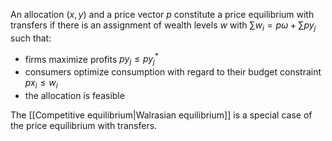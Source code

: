 An allocation $(x,y)$ and a price vector $p$ constitute a price equilibrium with transfers if there is an assignment of wealth levels $w$ with $\sum w_i = p\omega+\sum py_j$ such that:
+ firms maximize profits $py_j \leq py_j^*$
+ consumers optimize consumption with regard to their budget constraint $px_i \leq w_i$
+ the allocation is feasible

The [[Competitive equilibrium|Walrasian equilibrium]] is a special case of the price equilibrium with transfers.